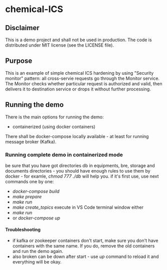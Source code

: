 # chemical-ICS

## Disclaimer 

This is a demo project and shall not be used in production.
The code is distributed under MIT license (see the LICENSE file).

## Purpose

This is an example of simple chemical ICS hardening by using "Security monitor" pattern: all cross-servie requests go through the Monitor service.
The Monitor checks whether particular request is authorized and valid, then delivers it to destination service or drops it without further processing.

## Running the demo

There is the main options for running the demo:
- containerized (using docker containers)

There shall be docker-compose locally available - at least for running message broker (Kafka).

### Running complete demo in containerized mode
be sure that you have got directories db in equipments, bre, storage and documents directories - you should have enough rules to use them by docker - for examle, _chmod 777 ./db_ will help you.
if it's first use, use next commands one by one:
- _docker-compose build_
- _make prepare_
- _make run_
- _make create_topics_
execute in VS Code terminal window either
- _make run_
- or _docker-compose up_


#### Troubleshooting

- if kafka or zookeeper containers don't start, make sure you don't have containers with the same name. If you do, remove the old containers and run the demo again.
- also broken can be down after start - use _up_ command to reload it and everything will be okay.

